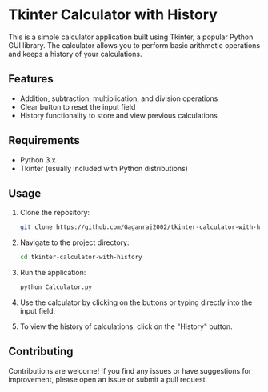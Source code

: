 
# Tkinter Calculator with History

This is a simple calculator application built using Tkinter, a popular Python GUI library. The calculator allows you to perform basic arithmetic operations and keeps a history of your calculations.

## Features

- Addition, subtraction, multiplication, and division operations
- Clear button to reset the input field
- History functionality to store and view previous calculations

## Requirements

- Python 3.x
- Tkinter (usually included with Python distributions)

## Usage

1. Clone the repository:

   ```bash
   git clone https://github.com/Gaganraj2002/tkinter-calculator-with-history.git
   ```

2. Navigate to the project directory:

   ```bash
   cd tkinter-calculator-with-history
   ```

3. Run the application:

   ```bash
   python Calculator.py
   ```

4. Use the calculator by clicking on the buttons or typing directly into the input field.

5. To view the history of calculations, click on the "History" button.

## Contributing

Contributions are welcome! If you find any issues or have suggestions for improvement, please open an issue or submit a pull request.

